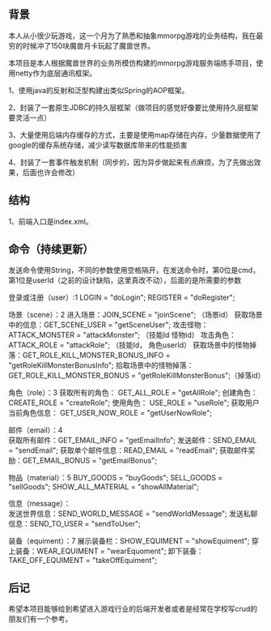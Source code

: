 ## 背景
本人从小很少玩游戏，这一个月为了熟悉和抽象mmorpg游戏的业务结构，我在最穷的时候冲了150块魔兽月卡玩起了魔兽世界。

本项目是本人根据魔兽世界的业务所模仿构建的mmorpg游戏服务端练手项目，使用netty作为底层通讯框架。

1、使用java的反射和泛型构建出类似Spring的AOP框架。

2、封装了一套原生JDBC的持久层框架（做项目的感觉好像要比使用持久层框架要灵活一点）

3、大量使用后端内存缓存的方式，主要是使用map存储在内存，少量数据使用了google的缓存系统存储，减少读写数据库带来的性能损害

4、封装了一套事件触发机制（同步的，因为异步做起来有点麻烦，为了先做出效果，后面也许会修改）

## 结构
1、前端入口是index.xml。

## 命令（持续更新）
发送命令使用String，不同的参数使用空格隔开，在发送命令时，第0位是cmd，第1位是userId（之前的设计缺陷，这里真改不动），后面的是所需要的参数

登录或注册（user）:1
	LOGIN = "doLogin";
	REGISTER = "doRegister";
	
场景（scene）：2
	 进入场景：JOIN_SCENE = "joinScene"; （场景id）
	 获取场景中的信息：GET_SCENE_USER = "getSceneUser";
	 攻击怪物：ATTACK_MONSTER = "attackMonster"; （技能Id 怪物id）
	 攻击角色：ATTACK_ROLE = "attackRole"; （技能Id， 角色userId）
	 获取场景中的怪物掉落：GET_ROLE_KILL_MONSTER_BONUS_INFO = "getRoleKillMonsterBonusInfo"; 
	 拾取场景中的怪物掉落：GET_ROLE_KILL_MONSTER_BONUS = "getRoleKillMonsterBonus";（掉落id）
	 
角色（role）：3
	 获取所有的角色： GET_ALL_ROLE = "getAllRole";
	 创建角色： CREATE_ROLE = "createRole";
	 使用角色： USE_ROLE = "useRole";
	 获取用户当前角色信息： GET_USER_NOW_ROLE = "getUserNowRole";
	 
邮件（email）：4	 
	获取所有邮件：GET_EMAIL_INFO = "getEmailInfo";
	发送邮件：SEND_EMAIL = "sendEmail"; 
	获取单个邮件信息：READ_EMAIL = "readEmail";
	获取邮件奖励：GET_EMAIL_BONUS = "getEmailBonus";

物品（material）：5
	  BUY_GOODS = "buyGoods";
	  SELL_GOODS = "sellGoods";
	  SHOW_ALL_MATERIAL = "showAllMaterial";

信息（message）：	  
	发送世界信息：SEND_WORLD_MESSAGE = "sendWorldMessage";
	发送私聊信息：SEND_TO_USER = "sendToUser";
	  
装备（equiment）：7
	 展示装备栏：SHOW_EQUIMENT = "showEquiment";
	 穿上装备：WEAR_EQUIMENT = "wearEquoment";
	 卸下装备：TAKE_OFF_EQUIMENT = "takeOffEquiment";

## 后记
希望本项目能够给到希望进入游戏行业的后端开发者或者是经常在学校写crud的朋友们有一个参考。
